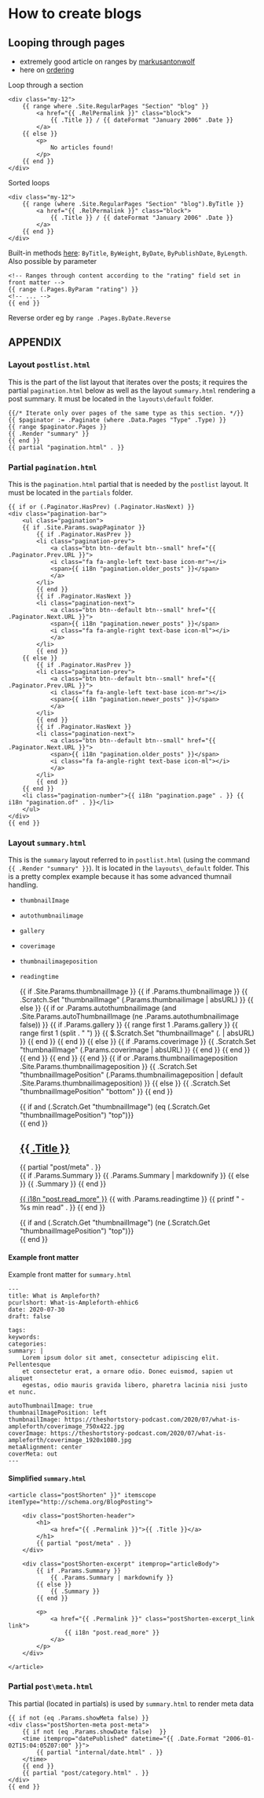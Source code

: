 # How to create blogs

## Looping through pages

- extremely good article on ranges by [markusantonwolf][range]
- here on [ordering][order]

[order]:https://gohugo.io/templates/lists/#order-content
[range]:https://www.markusantonwolf.com/blog/loop-through-sorted-content-in-hugo/

Loop through a section

    <div class="my-12">
        {{ range where .Site.RegularPages "Section" "blog" }}
            <a href="{{ .RelPermalink }}" class="block">
                {{ .Title }} / {{ dateFormat "January 2006" .Date }}
            </a>
        {{ else }}
            <p>
                No articles found!
            </p>
        {{ end }}
    </div>

Sorted loops

    <div class="my-12">
        {{ range (where .Site.RegularPages "Section" "blog").ByTitle }}
            <a href="{{ .RelPermalink }}" class="block">
                {{ .Title }} / {{ dateFormat "January 2006" .Date }}
            </a>
        {{ end }}
    </div>

Built-in methods [here][order]: `ByTitle`, `ByWeight`, `ByDate`, `ByPublishDate`, `ByLength`. Also possible by parameter

    <!-- Ranges through content according to the "rating" field set in front matter -->
    {{ range (.Pages.ByParam "rating") }}
    <!-- ... -->
    {{ end }}

Reverse order eg by `range .Pages.ByDate.Reverse`



## APPENDIX

### Layout `postlist.html`

This is the part of the list layout that iterates over the posts; it requires the 
partial `pagination.html` below as well as the layout `summary.html` rendering 
a post summary. It must be located in the `layouts\default` folder.


    {{/* Iterate only over pages of the same type as this section. */}}
    {{ $paginator := .Paginate (where .Data.Pages "Type" .Type) }}
    {{ range $paginator.Pages }}
    {{ .Render "summary" }}
    {{ end }}
    {{ partial "pagination.html" . }}
    
### Partial `pagination.html`

This is the `pagination.html` partial that is needed by the `postlist` layout. It must be located in the `partials` folder.

    {{ if or (.Paginator.HasPrev) (.Paginator.HasNext) }}
    <div class="pagination-bar">
        <ul class="pagination">
        {{ if .Site.Params.swapPaginator }}
            {{ if .Paginator.HasPrev }}
            <li class="pagination-prev">
                <a class="btn btn--default btn--small" href="{{ .Paginator.Prev.URL }}">
                <i class="fa fa-angle-left text-base icon-mr"></i>
                <span>{{ i18n "pagination.older_posts" }}</span>
                </a>
            </li>
            {{ end }}
            {{ if .Paginator.HasNext }}
            <li class="pagination-next">
                <a class="btn btn--default btn--small" href="{{ .Paginator.Next.URL }}">
                <span>{{ i18n "pagination.newer_posts" }}</span>
                <i class="fa fa-angle-right text-base icon-ml"></i>
                </a>
            </li>
            {{ end }}
        {{ else }}
            {{ if .Paginator.HasPrev }}
            <li class="pagination-prev">
                <a class="btn btn--default btn--small" href="{{ .Paginator.Prev.URL }}">
                <i class="fa fa-angle-left text-base icon-mr"></i>
                <span>{{ i18n "pagination.newer_posts" }}</span>
                </a>
            </li>
            {{ end }}
            {{ if .Paginator.HasNext }}
            <li class="pagination-next">
                <a class="btn btn--default btn--small" href="{{ .Paginator.Next.URL }}">
                <span>{{ i18n "pagination.older_posts" }}</span>
                <i class="fa fa-angle-right text-base icon-ml"></i>
                </a>
            </li>
            {{ end }}
        {{ end }}
        <li class="pagination-number">{{ i18n "pagination.page" . }} {{ i18n "pagination.of" . }}</li>
        </ul>
    </div>
    {{ end }}

### Layout `summary.html`

This is the `summary` layout referred to in `postlist.html` (using the command `{{ .Render "summary" }}`). It is located in the `layouts\_default` folder. This is a pretty complex 
example because it has some advanced thumnail handling.

- `thumbnailImage`
- `autothumbnailimage`
- `gallery`
- `coverimage`
- `thumbnailimageposition`
- `readingtime`


    {{ if .Site.Params.thumbnailImage }}
    {{ if .Params.thumbnailimage }}
        {{ .Scratch.Set "thumbnailImage" (.Params.thumbnailimage | absURL) }}
    {{ else }}
        {{ if or .Params.autothumbnailimage (and .Site.Params.autoThumbnailImage (ne .Params.autothumbnailimage false)) }}
        {{ if .Params.gallery }}
            {{ range first 1 .Params.gallery }}
            {{ range first 1 (split . " ") }}
                {{ $.Scratch.Set "thumbnailImage" (. | absURL) }}
            {{ end }}
            {{ end }}
        {{ else }}
            {{ if .Params.coverimage }}
            {{ .Scratch.Set "thumbnailImage" (.Params.coverimage | absURL) }}
            {{ end }}
        {{ end }}
        {{ end }}
    {{ end }}
    {{ end }}
    {{ if or .Params.thumbnailimageposition .Site.Params.thumbnailimageposition }}
    {{ .Scratch.Set "thumbnailImagePosition" (.Params.thumbnailimageposition | default .Site.Params.thumbnailimageposition) }}
    {{ else }}
    {{ .Scratch.Set "thumbnailImagePosition" "bottom" }}
    {{ end }}
    <article class="postShorten postShorten--thumbnailimg-{{ .Scratch.Get "thumbnailImagePosition" }}" itemscope itemType="http://schema.org/BlogPosting">
    <div class="postShorten-wrap">
        {{ if and (.Scratch.Get "thumbnailImage") (eq (.Scratch.Get "thumbnailImagePosition") "top")}}
        <a href="{{ .Permalink }}">
            <div class="postShorten-thumbnailimg">
            <img alt="" itemprop="image" src="{{ .Scratch.Get "thumbnailImage" }}"/>
            </div>
        </a>
        {{ end }}
        <div class="postShorten-header">
        <h1 class="postShorten-title" itemprop="headline">
            <a class="link-unstyled" href="{{ .Permalink }}">
            {{ .Title }}
            </a>
        </h1>
        {{ partial "post/meta" . }}
        </div>
        <div class="postShorten-excerpt" itemprop="articleBody">
        {{ if .Params.Summary }}
            {{ .Params.Summary | markdownify }}
        {{ else }}
            {{ .Summary }}
        {{ end }}
        <p>
            <a href="{{ .Permalink }}" class="postShorten-excerpt_link link">{{ i18n "post.read_more" }}</a>
            {{ with .Params.readingtime }}
            <span class="postShorten-readingtime">
                {{ printf " - %s min read" . }}
            </span>
            {{ end }}
        </p>
        </div>
    </div>
    {{ if and (.Scratch.Get "thumbnailImage") (ne (.Scratch.Get "thumbnailImagePosition") "top")}}
        <a href="{{ .Permalink }}">
        <div class="postShorten-thumbnailimg">
            <img alt="" itemprop="image" src="{{ .Scratch.Get "thumbnailImage" }}"/>
        </div>
        </a>
    {{ end }}
    </article>
 
#### Example front matter

Example front matter for `summary.html`

    ---
    title: What is Ampleforth? 
    pcurlshort: What-is-Ampleforth-ehhic6
    date: 2020-07-30
    draft: false

    tags:
    keywords:
    categories:
    summary: |
        Lorem ipsum dolor sit amet, consectetur adipiscing elit. Pellentesque 
        et consectetur erat, a ornare odio. Donec euismod, sapien ut aliquet 
        egestas, odio mauris gravida libero, pharetra lacinia nisi justo et nunc.

    autoThumbnailImage: true
    thumbnailImagePosition: left
    thumbnailImage: https://theshortstory-podcast.com/2020/07/what-is-ampleforth/coverimage_750x422.jpg
    coverImage: https://theshortstory-podcast.com/2020/07/what-is-ampleforth/coverimage_1920x1080.jpg
    metaAlignment: center
    coverMeta: out
    ---

#### Simplified `summary.html`

    <article class="postShorten" }}" itemscope itemType="http://schema.org/BlogPosting">

        <div class="postShorten-header">
            <h1>
                <a href="{{ .Permalink }}">{{ .Title }}</a>
            </h1>
            {{ partial "post/meta" . }}
        </div>

        <div class="postShorten-excerpt" itemprop="articleBody">
            {{ if .Params.Summary }}
                {{ .Params.Summary | markdownify }}
            {{ else }}
                {{ .Summary }}
            {{ end }}

            <p>
                <a href="{{ .Permalink }}" class="postShorten-excerpt_link link">
                    {{ i18n "post.read_more" }}
                </a>
            </p>
        </div>

    </article>

### Partial `post\meta.html`

This partial (located in partials) is used by `summary.html` to render meta data

    {{ if not (eq .Params.showMeta false) }}
    <div class="postShorten-meta post-meta">
        {{ if not (eq .Params.showDate false)  }}
        <time itemprop="datePublished" datetime="{{ .Date.Format "2006-01-02T15:04:05Z07:00" }}">
            {{ partial "internal/date.html" . }}
        </time>
        {{ end }}
        {{ partial "post/category.html" . }}
    </div>
    {{ end }}